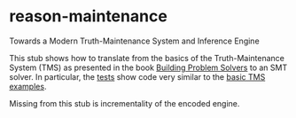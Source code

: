 # reason-maintenance
Towards a Modern Truth-Maintenance System and Inference Engine

This stub shows how to translate from the basics of the Truth-Maintenance System (TMS) as presented in the book [Building Problem Solvers](https://github.com/namin/biohacker/tree/master/BPS) to an SMT solver.
In particular, the [tests](https://github.com/metareflection/reason-maintenance/blob/main/reason_tests.py) show code very similar to the [basic TMS examples](https://github.com/namin/biohacker/blob/master/BPS/jtms/jtms-ex.lisp).

Missing from this stub is incrementality of the encoded engine.
